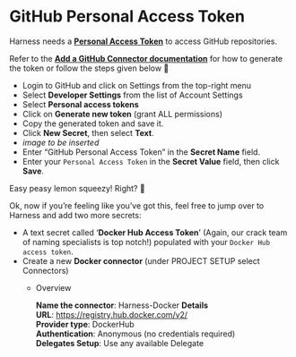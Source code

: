 # GitHub Personal Access Token   

Harness needs a [**Personal Access Token**](https://docs.github.com/en/authentication/keeping-your-account-and-data-secure/creating-a-personal-access-token) to access GitHub repositories. 

Refer to the **[Add a GitHub Connector documentation](https://ngdocs.harness.io/article/jd77qvieuw-add-a-git-hub-connector#step_3_credentials)** for how to generate the token or follow the steps given below :arrow_down_small: 

- Login to GitHub and click on Settings from the top-right menu
- Select **Developer Settings** from the list of Account Settings
- Select **Personal access tokens** 
- Click on **Generate new token** (grant ALL permissions)
- Copy the generated token and save it.
- Click **New Secret**, then select **Text**. 
- *image to be inserted*
- Enter “GitHub Personal Access Token” in the **Secret Name** field.
- Enter your `Personal Access Token` in the **Secret Value** field, then click **Save**.

Easy peasy lemon squeezy! Right? :lemon: 

Ok, now if you’re feeling like you’ve got this, feel free to jump over to Harness and add two more secrets:

- A text secret called ‘**Docker Hub Access Token**’ (Again, our crack team of naming specialists is top notch!) populated with your `Docker Hub access token`.
- Create a new **Docker connector** (under PROJECT SETUP select Connectors)   
    - Overview  

        **Name the connector**: Harness-Docker 
        **Details**  
        **URL**:  https://registry.hub.docker.com/v2/  
        **Provider type**: DockerHub  
        **Authentication**: Anonymous (no credentials required)  
        **Delegates Setup**: Use any available Delegate




